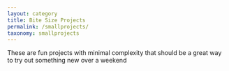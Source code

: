 ```yaml
---
layout: category
title: Bite Size Projects
permalink: /smallprojects/
taxonomy: smallprojects
---
```


These are fun projects with minimal complexity that should be a great way to try out something new over a weekend